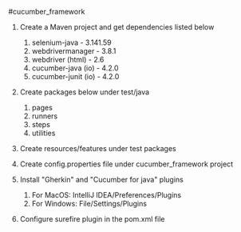 #cucumber_framework

1. Create a Maven project and get dependencies listed below
   1. selenium-java - 3.141.59
   2. webdrivermanager - 3.8.1
   3. webdriver (html) - 2.6
   4. cucumber-java (io) - 4.2.0
   5. cucumber-junit (io) - 4.2.0
   
2. Create packages below under test/java
   1. pages
   2. runners
   3. steps
   4. utilities
   
3. Create resources/features under test packages

4. Create config.properties  file under cucumber_framework project

5. Install "Gherkin" and "Cucumber for java" plugins
   1. For MacOS: IntelliJ IDEA/Preferences/Plugins
   2. For Windows: File/Settings/Plugins
   
6. Configure surefire plugin in the pom.xml file